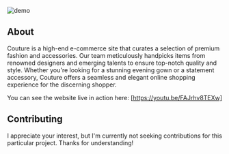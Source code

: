 ![demo](https://media.discordapp.net/attachments/1106206570091663410/1163612175244460122/demo.png?ex=65403549&is=652dc049&hm=633b82b267ad8447d48fedc588c1e763ed9c48d7991809a506eba62fb61cad1d&=&width=954&height=528)

## About

Couture is a high-end e-commerce site that curates a selection of premium fashion and accessories. Our team meticulously handpicks items from renowned designers and emerging talents to ensure top-notch quality and style. Whether you're looking for a stunning evening gown or a statement accessory, Couture offers a seamless and elegant online shopping experience for the discerning shopper.

You can see the website live in action here: [https://youtu.be/FAJrhv8TEXw]

## Contributing

I appreciate your interest, but I'm currently not seeking contributions for this particular project. Thanks for understanding!
